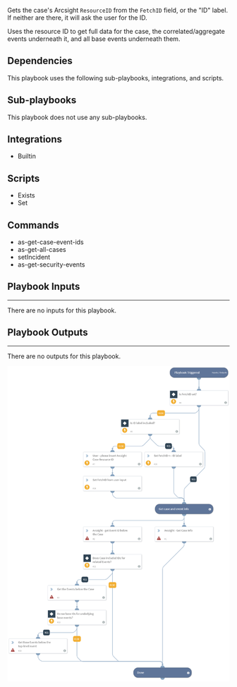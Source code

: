 Gets the case's Arcsight `ResourceID` from the `FetchID` field, or the "ID" label. If neither are there, it will ask the user for the ID.

Uses the resource ID to get full data for the case, the correlated/aggregate events underneath it, and all base events underneath them.

## Dependencies
This playbook uses the following sub-playbooks, integrations, and scripts.

## Sub-playbooks
This playbook does not use any sub-playbooks.

## Integrations
* Builtin

## Scripts
* Exists
* Set

## Commands
* as-get-case-event-ids
* as-get-all-cases
* setIncident
* as-get-security-events

## Playbook Inputs
---
There are no inputs for this playbook.

## Playbook Outputs
---
There are no outputs for this playbook.

![Arcsight_Get_events_related_to_the_Case](https://raw.githubusercontent.com/demisto/content/1bdd5229392bd86f0cc58265a24df23ee3f7e662/docs/images/playbooks/Arcsight_Get_events_related_to_the_Case.png)
